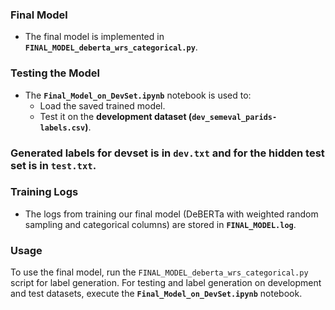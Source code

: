 
### Final Model
- The final model is implemented in **`FINAL_MODEL_deberta_wrs_categorical.py`**.

### Testing the Model
- The **`Final_Model_on_DevSet.ipynb`** notebook is used to:
  - Load the saved trained model.
  - Test it on the **development dataset (`dev_semeval_parids-labels.csv`)**.
### Generated labels for devset is in **`dev.txt`** and for the hidden test set is in **`test.txt`**.

### Training Logs
- The logs from training our final model (DeBERTa with weighted random sampling and categorical columns) are stored in **`FINAL_MODEL.log`**.

### Usage
To use the final model, run the `FINAL_MODEL_deberta_wrs_categorical.py` script for label generation.
For testing and label generation on development and test datasets, execute the **`Final_Model_on_DevSet.ipynb`** notebook.
